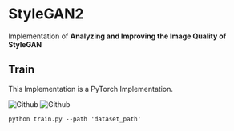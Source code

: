 # StyleGAN2

Implementation of **Analyzing and Improving the Image Quality of StyleGAN**

## Train
This Implementation is a PyTorch Implementation.

![Github](https://img.shields.io/badge/PyTorch-v1.0.1-green.svg?style=for-the-badge&logo=data:image/png)
![Github](https://img.shields.io/badge/python-3.6-green.svg?style=for-the-badge&logo=python)
```
python train.py --path 'dataset_path'
```
